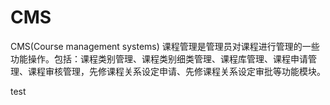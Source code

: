 ﻿CMS
===

CMS(Course management systems) 课程管理是管理员对课程进行管理的一些功能操作。包括：课程类别管理、课程类别细类管理、课程库管理、课程申请管理、课程审核管理，先修课程关系设定申请、先修课程关系设定审批等功能模块。

test